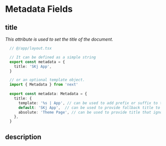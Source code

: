 # Metadata Fields

## title
_This attribute is used to set the title of the document._

```typescript
  // @/app/layout.tsx

  // It can be defined as a simple string
  export const metadata = {
    title: 'SKj App',
  }

  // or an optional template object.
  import { Metadata } from 'next'
 
  export const metadata: Metadata = {
    title: {
      template: '%s | App', // can be used to add prefix or suffix to titles defined in child route segments
      default: 'SKj App',  // can be used to provide fallback title to child route segments that don't define title
      absolute: 'Theme Page', // can be used to provide title that ignores title.template set in parent segments
    },
  }
```

## description









